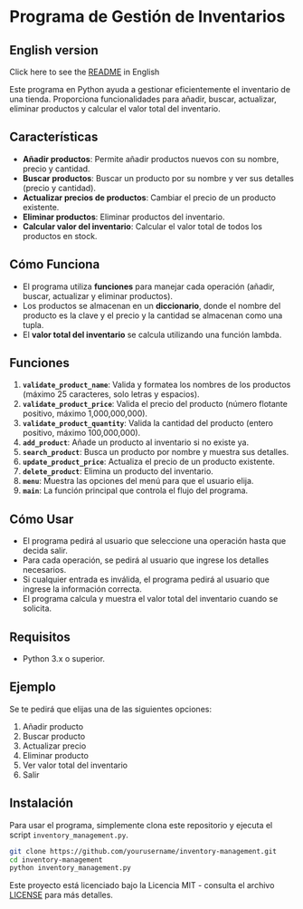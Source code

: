 # Programa de Gestión de Inventarios

## English version

Click here to see the [README](https://github.com/Carturo8/Inventory-Management/blob/main/README.md) in English

Este programa en Python ayuda a gestionar eficientemente el inventario de una tienda. Proporciona funcionalidades para añadir, buscar, actualizar, eliminar productos y calcular el valor total del inventario.

## Características
- **Añadir productos**: Permite añadir productos nuevos con su nombre, precio y cantidad.
- **Buscar productos**: Buscar un producto por su nombre y ver sus detalles (precio y cantidad).
- **Actualizar precios de productos**: Cambiar el precio de un producto existente.
- **Eliminar productos**: Eliminar productos del inventario.
- **Calcular valor del inventario**: Calcular el valor total de todos los productos en stock.

## Cómo Funciona
- El programa utiliza **funciones** para manejar cada operación (añadir, buscar, actualizar y eliminar productos).
- Los productos se almacenan en un **diccionario**, donde el nombre del producto es la clave y el precio y la cantidad se almacenan como una tupla.
- El **valor total del inventario** se calcula utilizando una función lambda.

## Funciones
1. **`validate_product_name`**: Valida y formatea los nombres de los productos (máximo 25 caracteres, solo letras y espacios).
2. **`validate_product_price`**: Valida el precio del producto (número flotante positivo, máximo 1,000,000,000).
3. **`validate_product_quantity`**: Valida la cantidad del producto (entero positivo, máximo 100,000,000).
4. **`add_product`**: Añade un producto al inventario si no existe ya.
5. **`search_product`**: Busca un producto por nombre y muestra sus detalles.
6. **`update_product_price`**: Actualiza el precio de un producto existente.
7. **`delete_product`**: Elimina un producto del inventario.
8. **`menu`**: Muestra las opciones del menú para que el usuario elija.
9. **`main`**: La función principal que controla el flujo del programa.

## Cómo Usar
- El programa pedirá al usuario que seleccione una operación hasta que decida salir.
- Para cada operación, se pedirá al usuario que ingrese los detalles necesarios.
- Si cualquier entrada es inválida, el programa pedirá al usuario que ingrese la información correcta.
- El programa calcula y muestra el valor total del inventario cuando se solicita.

## Requisitos
- Python 3.x o superior.

## Ejemplo
Se te pedirá que elijas una de las siguientes opciones:
1. Añadir producto
2. Buscar producto
3. Actualizar precio
4. Eliminar producto
5. Ver valor total del inventario
6. Salir

## Instalación
Para usar el programa, simplemente clona este repositorio y ejecuta el script `inventory_management.py`.

```bash
git clone https://github.com/yourusername/inventory-management.git
cd inventory-management
python inventory_management.py
```

Este proyecto está licenciado bajo la Licencia MIT - consulta el archivo [LICENSE](https://github.com/Carturo8/Inventory-Management/blob/main/LICENSE) para más detalles.
